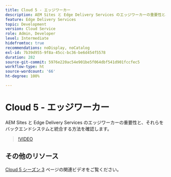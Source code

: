 ```yaml
---
title: Cloud 5 - エッジワーカー
description: AEM Sites と Edge Delivery Services のエッジワーカーの重要性と、それらをバックエンドシステムと統合する方法を確認します。
feature: Edge Delivery Services
topic: Development
version: Cloud Service
role: Admin, Developer
level: Intermediate
hidefromtoc: true
recommendations: noDisplay, noCatalog
exl-id: 7b39d955-9f8a-45cc-bc36-be6d454f5578
duration: 282
source-git-commit: 5976e220ac54e901be5f064dbf541d901fccfec5
workflow-type: ht
source-wordcount: '66'
ht-degree: 100%

---
```


# Cloud 5 - エッジワーカー

AEM Sites と Edge Delivery Services のエッジワーカーの重要性と、それらをバックエンドシステムと統合する方法を確認します。

>[!VIDEO](https://video.tv.adobe.com/v/3427589?learn=on)

## その他のリソース

[Cloud 5 シーズン 3](../cloud5-season-3.md) ページの関連ビデオをご覧ください。
